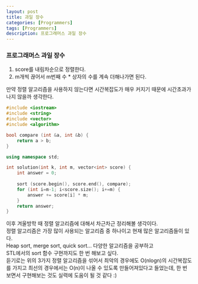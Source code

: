 ```yaml
---
layout: post
title: 과일 장수
categories: [Programmers]
tags: [Programmers]
description: 프로그래머스 과일 장수
---
```


### 프로그래머스 과일 장수

1. score를 내림차순으로 정렬한다.
2. m개씩 끊어서 m번째 수 * 상자의 수를 계속 더해나가면 된다.

만약 정렬 알고리즘을 사용하지 않는다면 시간복잡도가 매우 커지기 때문에 시간초과가 나지 않을까 생각한다. 

```c++
#include <iostream>
#include <string>
#include <vector>
#include <algorithm>

bool compare (int &a, int &b) {
    return a > b;
}

using namespace std;

int solution(int k, int m, vector<int> score) {
    int answer = 0;
    
    sort (score.begin(), score.end(), compare);
    for (int i=m-1; i<score.size(); i+=m) {
        answer += score[i] * m;
    }
    return answer;
}
```

이후 겨울방학 때 정렬 알고리즘에 대해서 차근차근 정리해볼 생각이다.     
정렬 알고리즘은 가장 많이 사용되는 알고리즘 중 하나이고 현재 많은 알고리즘들이 있다.    
Heap sort, merge sort, quick sort... 다양한 알고리즘을 공부하고     
STL에서의 sort 함수 구현까지도 한 번 해보고 싶다.   
듣기로는 위의 3가지 정렬 알고리즘을 섞어서 최악의 경우에도 O(nlogn)의 시간복잡도를 가지고 최선의 경우에서는 O(n)이 나올 수 있도록 만들어져있다고 들었는데, 한 번 보면서 구현해보는 것도 실력에 도움이 될 것 같다 :)